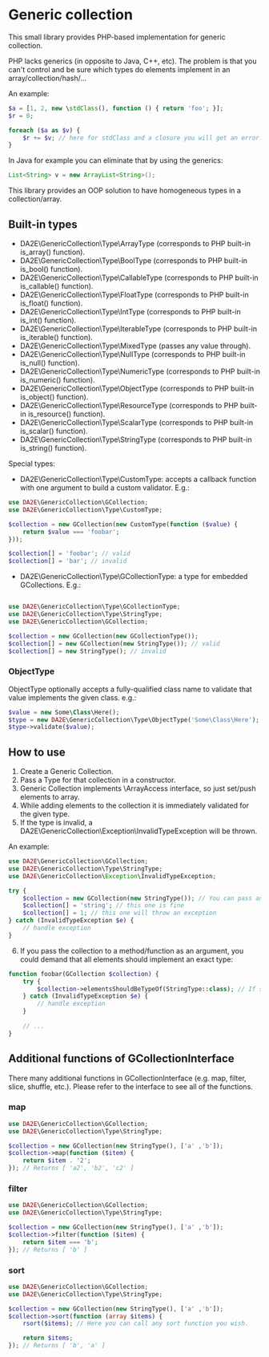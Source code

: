 # Generic collection

This small library provides PHP-based implementation for generic collection.

PHP lacks generics (in opposite to Java, C++, etc). The problem is that you can't control and be sure which types do elements implement in an array/collection/hash/...

An example:

```php
$a = [1, 2, new \stdClass(), function () { return 'foo'; }];
$r = 0;

foreach ($a as $v) {
    $r += $v; // here for stdClass and a closure you will get an error: Object of class ... could not be converted to int.
}
```

In Java for example you can eliminate that by using the generics:

```java
List<String> v = new ArrayList<String>();
```

This library provides an OOP solution to have homogeneous types in a collection/array.

## Built-in types

* DA2E\GenericCollection\Type\ArrayType (corresponds to PHP built-in is_array() function).
* DA2E\GenericCollection\Type\BoolType (corresponds to PHP built-in is_bool() function).
* DA2E\GenericCollection\Type\CallableType (corresponds to PHP built-in is_callable() function).
* DA2E\GenericCollection\Type\FloatType (corresponds to PHP built-in is_float() function).
* DA2E\GenericCollection\Type\IntType (corresponds to PHP built-in is_int() function).
* DA2E\GenericCollection\Type\IterableType (corresponds to PHP built-in is_iterable() function).
* DA2E\GenericCollection\Type\MixedType (passes any value through).
* DA2E\GenericCollection\Type\NullType (corresponds to PHP built-in is_null() function).
* DA2E\GenericCollection\Type\NumericType (corresponds to PHP built-in is_numeric() function).
* DA2E\GenericCollection\Type\ObjectType (corresponds to PHP built-in is_object() function).
* DA2E\GenericCollection\Type\ResourceType (corresponds to PHP built-in is_resource() function).
* DA2E\GenericCollection\Type\ScalarType (corresponds to PHP built-in is_scalar() function).
* DA2E\GenericCollection\Type\StringType (corresponds to PHP built-in is_string() function).

Special types:

* DA2E\GenericCollection\Type\CustomType: accepts a callback function with one argument to build a custom validator. E.g.:

```php
use DA2E\GenericCollection\GCollection;
use DA2E\GenericCollection\Type\CustomType;

$collection = new GCollection(new CustomType(function ($value) {
    return $value === 'foobar';
}));

$collection[] = 'foobar'; // valid
$collection[] = 'bar'; // invalid
```

* DA2E\GenericCollection\Type\GCollectionType: a type for embedded GCollections. E.g.:

```php

use DA2E\GenericCollection\Type\GCollectionType;
use DA2E\GenericCollection\Type\StringType;
use DA2E\GenericCollection\GCollection;

$collection = new GCollection(new GCollectionType());
$collection[] = new GCollection(new StringType()); // valid
$collection[] = new StringType(); // invalid
```

### ObjectType

ObjectType optionally accepts a fully-qualified class name to validate that value implements the given class. e.g.:

```php
$value = new Some\Class\Here();
$type = new DA2E\GenericCollection\Type\ObjectType('Some\Class\Here');
$type->validate($value);
```

## How to use

1. Create a Generic Collection.
2. Pass a Type for that collection in a constructor.
3. Generic Collection implements \ArrayAccess interface, so just set/push elements to array.
4. While adding elements to the collection it is immediately validated for the given type.
5. If the type is invalid, a DA2E\GenericCollection\Exception\InvalidTypeException will be thrown.

An example:

```php
use DA2E\GenericCollection\GCollection;
use DA2E\GenericCollection\Type\StringType;
use DA2E\GenericCollection\Exception\InvalidTypeException;

try {
    $collection = new GCollection(new StringType()); // You can pass an array as 2nd argument as well.
    $collection[] = 'string'; // this one is fine
    $collection[] = 1; // this one will throw an exception
} catch (InvalidTypeException $e) {
    // handle exception
}
```

6. If you pass the collection to a method/function as an argument, you could demand that all elements should implement an exact type:

```php
function foobar(GCollection $collection) {
    try {
        $collection->elementsShouldBeTypeOf(StringType::class); // If something is wrong InvalidTypeException is thrown
    } catch (InvalidTypeException $e) {
        // handle exception
    }
    
    // ...
}
```

## Additional functions of GCollectionInterface

There many additional functions in GCollectionInterface (e.g. map, filter, slice, shuffle, etc.). Please refer to the interface to see all of the functions.

### map

```php
use DA2E\GenericCollection\GCollection;
use DA2E\GenericCollection\Type\StringType;

$collection = new GCollection(new StringType(), ['a' ,'b']);
$collection->map(function ($item) {
    return $item . '2';
}); // Returns [ 'a2', 'b2', 'c2' ]
```

### filter

```php
use DA2E\GenericCollection\GCollection;
use DA2E\GenericCollection\Type\StringType;

$collection = new GCollection(new StringType(), ['a' ,'b']);
$collection->filter(function ($item) {
    return $item === 'b';
}); // Returns [ 'b' ]
```

### sort

```php
use DA2E\GenericCollection\GCollection;
use DA2E\GenericCollection\Type\StringType;

$collection = new GCollection(new StringType(), ['a' ,'b']);
$collection->sort(function (array $items) {
    rsort($items); // Here you can call any sort function you wish.

    return $items;
}); // Returns [ 'b', 'a' ]
```
